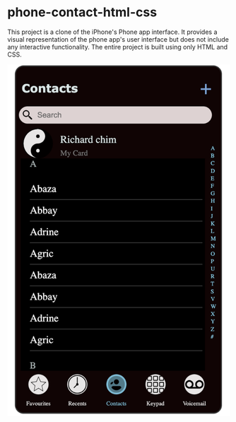 # phone-contact-html-css
This project is a clone of the iPhone's Phone app interface. 
It provides a visual representation of the phone app's user interface
but does not include any interactive functionality. 
The entire project is built using only HTML and CSS.



![Phone App](img/phone-app.png?raw=true "Iphone Phone App")

